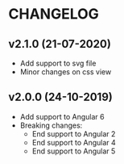 # CHANGELOG

## v2.1.0 (21-07-2020)

- Add support to svg file
- Minor changes on css view

## v2.0.0 (24-10-2019)

- Add support to Angular 6
- Breaking changes:
  - End support to Angular 2
  - End support to Angular 4
  - End support to Angular 5
